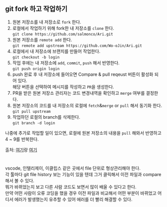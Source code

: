 ## git fork 하고 작업하기
1. 원본 저장소를 내 저장소로 `fork` 한다.
2. 로컬에서 작업하기 위해 fork한 내 저장소를 `clone` 한다.  
`git clone https://github.com/salmonco/Ari.git`
3. 원본 저장소를 `remote add` 한다.  
`git remote add upstream https://github.com/Wo-oJin/Ari.git`
4. 로컬에서 내 저장소에 브랜치를 만들어 작업한다.  
`git checkout -b login`
5. 작업 후에는 내 저장소에 `add`, `commit`, `push` 해서 반영한다.  
`git push origin login`
6. push 완료 후 내 저장소에 들어오면 Compare & pull reqeust 버튼이 활성화 되어 있다.  
해당 버튼을 선택하여 메시지를 작성하고 `PR`을 생성한다.
7. PR을 받은 원본 저장소 관리자는 코드 변경내역을 확인하고 `merge` 여부를 결정한다.
8. 원본 저장소의 코드를 내 저장소의 로컬에 `fetch`&`merge` or `pull` 해서 동기화 한다.  
`git pull upstream`
9. 작업하던 로컬의 branch를 삭제한다.  
`git branch -d login`

나중에 추가로 작업할 일이 있으면, 로컬에 원본 저장소의 내용을 `pull` 해와서 반영하고 4 ~ 9를 반복한다.

출처: [여기](https://wayhome25.github.io/git/2017/07/08/git-first-pull-request-story/)랑 [여기](https://www.lesstif.com/gitbook/github-fork-20775062.html)
#
vscode, 인텔리제이, 이클립스 같은 곳에서 file 단위로 형상관리해야 한다.  
각 툴마다 git file history 보는 기능이 있을 텐데 그거 클릭해서 이전 파일과 compare 해서 볼 수 있다.  
뭐가 바뀌었는지 보고 다른 사람 코드도 보면서 많이 배울 수 있다고 한다.  
만약 어떤 사람이 오류 코딩을 했을 경우 이전 파일과 비교해서 어떤 부분이 바뀌었고 어디서 에러가 발생했는지 유추할 수 있어 에러를 더 빨리 해결할 수 있다.
